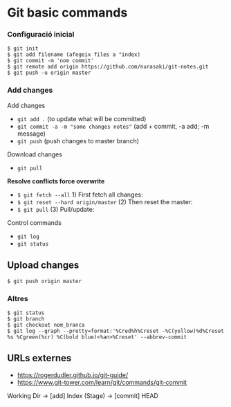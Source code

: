 # Git basic commands

### Configuració inicial

```
$ git init 
$ git add filename (afegeix files a "index)
$ git commit -m 'nom commit'
$ git remote add origin https://github.com/nurasaki/git-notes.git
$ git push -u origin master
```


### Add changes 

Add changes
- `git add .`  (to update what will be committed)
- `git commit -a -m "some changes notes"` (add + commit, -a add; -m message)
- `git push` (push changes to master branch)

Download changes
- `git pull`

**Resolve conflicts force overwrite**
- `$ git fetch --all` 1) First fetch all changes:
- `$ git reset --hard origin/master` (2) Then reset the master:
- `$ git pull` (3) Pull/update:

Control commands
- `git log`
- `git status`


## Upload changes
```
$ git push origin master
```




### Altres
```
$ git status
$ git branch
$ git checkout nom_branca
$ git log --graph --pretty=format:'%Cred%h%Creset -%C(yellow)%d%Creset %s %Cgreen(%cr) %C(bold blue)<%an>%Creset' --abbrev-commit
```

## URLs externes

- https://rogerdudler.github.io/git-guide/  
- https://www.git-tower.com/learn/git/commands/git-commit

Working Dir -> [add] Index (Stage) -> [commit] HEAD
